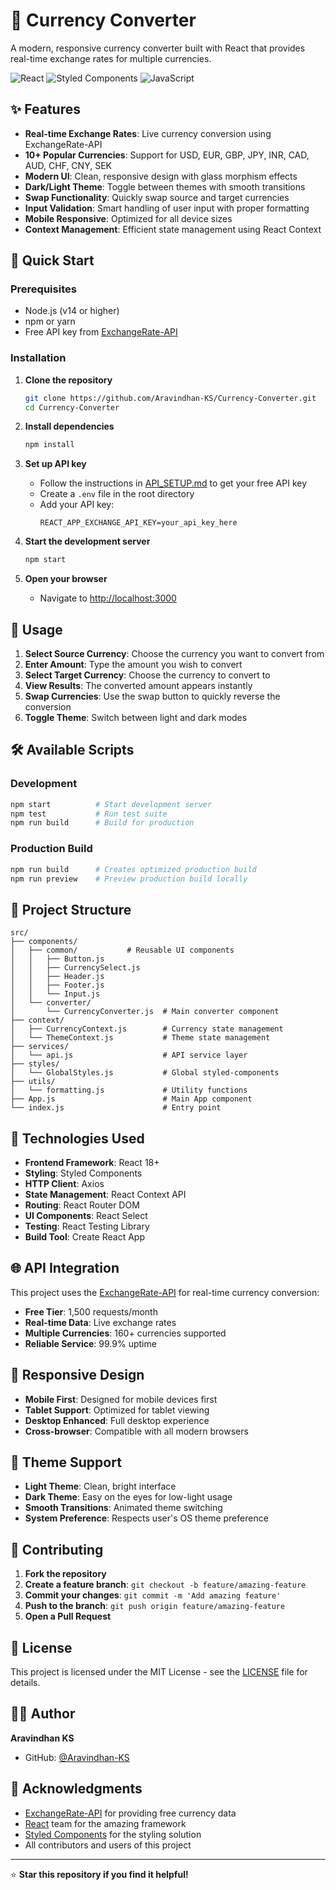 # 💱 Currency Converter

A modern, responsive currency converter built with React that provides real-time exchange rates for multiple currencies.

![React](https://img.shields.io/badge/React-18+-61DAFB?style=flat-square&logo=react&logoColor=white)
![Styled Components](https://img.shields.io/badge/Styled--Components-DB7093?style=flat-square&logo=styled-components&logoColor=white)
![JavaScript](https://img.shields.io/badge/JavaScript-ES6+-F7DF1E?style=flat-square&logo=javascript&logoColor=black)

## ✨ Features

- **Real-time Exchange Rates**: Live currency conversion using ExchangeRate-API
- **10+ Popular Currencies**: Support for USD, EUR, GBP, JPY, INR, CAD, AUD, CHF, CNY, SEK
- **Modern UI**: Clean, responsive design with glass morphism effects
- **Dark/Light Theme**: Toggle between themes with smooth transitions
- **Swap Functionality**: Quickly swap source and target currencies
- **Input Validation**: Smart handling of user input with proper formatting
- **Mobile Responsive**: Optimized for all device sizes
- **Context Management**: Efficient state management using React Context

## 🚀 Quick Start

### Prerequisites
- Node.js (v14 or higher)
- npm or yarn
- Free API key from [ExchangeRate-API](https://app.exchangerate-api.com/sign-up)

### Installation

1. **Clone the repository**
   ```bash
   git clone https://github.com/Aravindhan-KS/Currency-Converter.git
   cd Currency-Converter
   ```

2. **Install dependencies**
   ```bash
   npm install
   ```

3. **Set up API key**
   - Follow the instructions in [API_SETUP.md](./API_SETUP.md) to get your free API key
   - Create a `.env` file in the root directory
   - Add your API key:
     ```
     REACT_APP_EXCHANGE_API_KEY=your_api_key_here
     ```

4. **Start the development server**
   ```bash
   npm start
   ```

5. **Open your browser**
   - Navigate to [http://localhost:3000](http://localhost:3000)

## 🎯 Usage

1. **Select Source Currency**: Choose the currency you want to convert from
2. **Enter Amount**: Type the amount you wish to convert
3. **Select Target Currency**: Choose the currency to convert to
4. **View Results**: The converted amount appears instantly
5. **Swap Currencies**: Use the swap button to quickly reverse the conversion
6. **Toggle Theme**: Switch between light and dark modes

## 🛠️ Available Scripts

### Development
```bash
npm start          # Start development server
npm test           # Run test suite
npm run build      # Build for production
```

### Production Build
```bash
npm run build      # Creates optimized production build
npm run preview    # Preview production build locally
```

## 📁 Project Structure

```
src/
├── components/
│   ├── common/           # Reusable UI components
│   │   ├── Button.js
│   │   ├── CurrencySelect.js
│   │   ├── Header.js
│   │   ├── Footer.js
│   │   └── Input.js
│   └── converter/
│       └── CurrencyConverter.js  # Main converter component
├── context/
│   ├── CurrencyContext.js        # Currency state management
│   └── ThemeContext.js           # Theme state management
├── services/
│   └── api.js                    # API service layer
├── styles/
│   └── GlobalStyles.js           # Global styled-components
├── utils/
│   └── formatting.js             # Utility functions
├── App.js                        # Main App component
└── index.js                      # Entry point
```

## 🔧 Technologies Used

- **Frontend Framework**: React 18+
- **Styling**: Styled Components
- **HTTP Client**: Axios
- **State Management**: React Context API
- **Routing**: React Router DOM
- **UI Components**: React Select
- **Testing**: React Testing Library
- **Build Tool**: Create React App

## 🌐 API Integration

This project uses the [ExchangeRate-API](https://exchangerate-api.com/) for real-time currency conversion:

- **Free Tier**: 1,500 requests/month
- **Real-time Data**: Live exchange rates
- **Multiple Currencies**: 160+ currencies supported
- **Reliable Service**: 99.9% uptime

## 📱 Responsive Design

- **Mobile First**: Designed for mobile devices first
- **Tablet Support**: Optimized for tablet viewing
- **Desktop Enhanced**: Full desktop experience
- **Cross-browser**: Compatible with all modern browsers

## 🎨 Theme Support

- **Light Theme**: Clean, bright interface
- **Dark Theme**: Easy on the eyes for low-light usage
- **Smooth Transitions**: Animated theme switching
- **System Preference**: Respects user's OS theme preference

## 🤝 Contributing

1. **Fork the repository**
2. **Create a feature branch**: `git checkout -b feature/amazing-feature`
3. **Commit your changes**: `git commit -m 'Add amazing feature'`
4. **Push to the branch**: `git push origin feature/amazing-feature`
5. **Open a Pull Request**

## 📝 License

This project is licensed under the MIT License - see the [LICENSE](LICENSE) file for details.

## 👨‍💻 Author

**Aravindhan KS**
- GitHub: [@Aravindhan-KS](https://github.com/Aravindhan-KS)

## 🙏 Acknowledgments

- [ExchangeRate-API](https://exchangerate-api.com/) for providing free currency data
- [React](https://reactjs.org/) team for the amazing framework
- [Styled Components](https://styled-components.com/) for the styling solution
- All contributors and users of this project

---

⭐ **Star this repository if you find it helpful!**
